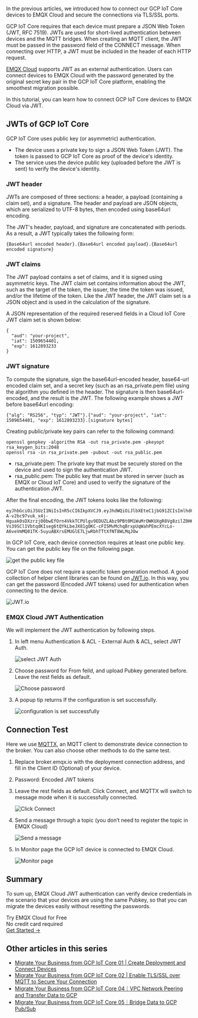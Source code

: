 In the previous articles, we introduced how to connect our GCP IoT Core devices to EMQX Cloud and secure the connections via TLS/SSL ports.

GCP IoT Core requires that each device must prepare a JSON Web Token (JWT, RFC 7519). JWTs are used for short-lived authentication between devices and the MQTT bridges. When creating an MQTT client, the JWT must be passed in the password field of the CONNECT message. When connecting over HTTP, a JWT must be included in the header of each HTTP request.

[EMQX Cloud](https://www.emqx.com/en/cloud) supports JWT as an external authentication. Users can connect devices to EMQX Cloud with the password generated by the original secret key pair in the GCP IoT Core platform, enabling the smoothest migration possible. 

In this tutorial, you can learn how to connect GCP IoT Core devices to EMQX Cloud via JWT.

## JWTs of GCP IoT Core 

GCP IoT Core uses public key (or asymmetric) authentication.

- The device uses a private key to sign a JSON Web Token (JWT). The token is passed to GCP IoT Core as proof of the device's identity.
- The service uses the device public key (uploaded before the JWT is sent) to verify the device's identity.

### JWT header

JWTs are composed of three sections: a header, a payload (containing a claim set), and a signature. The header and payload are JSON objects, which are serialized to UTF-8 bytes, then encoded using base64url encoding.

The JWT's header, payload, and signature are concatenated with periods. As a result, a JWT typically takes the following form:

```
{Base64url encoded header}.{Base64url encoded payload}.{Base64url encoded signature}
```

### JWT claims

The JWT payload contains a set of claims, and it is signed using asymmetric keys. The JWT claim set contains information about the JWT, such as the target of the token, the issuer, the time the token was issued, and/or the lifetime of the token. Like the JWT header, the JWT claim set is a JSON object and is used in the calculation of the signature.

A JSON representation of the required reserved fields in a Cloud IoT Core JWT claim set is shown below:

```
{
  "aud": "your-project",
  "iat": 1509654401,
  "exp": 1612893233
}
```

### JWT signature

To compute the signature, sign the base64url-encoded header, base64-url encoded claim set, and a secret key (such as an rsa_private.pem file) using the algorithm you defined in the header. The signature is then base64url-encoded, and the result is the JWT. The following example shows a JWT before base64url encoding:

```
{"alg": "RS256", "typ": "JWT"}.{"aud": "your-project", "iat": 1509654401, "exp": 1612893233}.[signature bytes]
```

Creating public/private key pairs can refer to the following command:

```
openssl genpkey -algorithm RSA -out rsa_private.pem -pkeyopt rsa_keygen_bits:2048
openssl rsa -in rsa_private.pem -pubout -out rsa_public.pem
```

- rsa_private.pem: The private key that must be securely stored on the device and used to sign the authentication JWT.
- rsa_public.pem: The public key that must be stored in server (such as EMQX or Cloud IoT Core) and used to verify the signature of the authentication JWT.

After the final encoding, the JWT tokens looks like the following:

```
eyJhbGciOiJSUzI1NiIsInR5cCI6IkpXVCJ9.eyJhdWQiOiJlbXEteC1jbG91ZCIsImlhdCI6MTY2NjI0MTU1MSwiZXhwIjoxNjc0MTk3NDQxfQ.SqQsTDZ5kTxRxSnlGs3nHXFRG_Kdjh8GxlsAWyvY4emFB9HbHUH0FHRYbgEbDvFqEPSQWjGKHRz8oXtn2MJFkwQRVfZnhY2fqQuSnFqNc6iGuSqXb-A-v2bc97vuk_x4j-Hguak0sDXzrzj00bwEfOrn4VkkTCPUlgv9EDUZLAbz9PBt0M1WuMrOWKUXgR8Vg8zilZ0H6T8bT6SfxXqzd94C0APjVP4W8Y5-Vs39SCl1VbtqdKIseg6tQYkLbeJX81gOKC-cFI5MvMchqBrxpUqWahPEmcXYcLo-A6veVmMQ01TK-5uyuABXrsEMUGlE7LjwRbhTTtXfNT8WLMqJOw
```

In GCP IoT Core, each device connection requires at least one public key. You can get the public key file on the following page.

![get the public key file](https://assets.emqx.com/images/39e9952f6f0079dccb193d0e5837e6fa.png)

GCP IoT Core does not require a specific token generation method. A good collection of helper client libraries can be found on [JWT.io](https://jwt.io/). In this way, you can get the password (Encoded JWT tokens) used for authentication when connecting to the device.

![JWT.io](https://assets.emqx.com/images/2333015e92e687bcd533c3b6b039d4dd.png)

### EMQX Cloud JWT Authentication

We will implement the JWT authentication by following steps.

1. In left menu Authentication & ACL - External Auth & ACL, select JWT Auth.

   ![select JWT Auth](https://assets.emqx.com/images/0a95d8d1f4538c6ae379e24c3f9d24b1.png)

2. Choose password for From feild, and upload Pubkey generated before. Leave the rest fields as default.

   ![Choose password](https://assets.emqx.com/images/1c8b8b73f4682bf73112713b688f38ce.png)

3. A popup tip returns If the configuration is set successfully.

   ![configuration is set successfully](https://assets.emqx.com/images/680b7974f937fefb0998af3d37430a44.png)

 
## Connection Test

Here we use [MQTTX,](https://mqttx.app/) an MQTT client to demonstrate device connection to the broker. You can also choose other methods to do the same test.

1. Replace broker.emqx.io with the deployment connection address, and fill in the Client ID (Optional) of your device.
2. Password: Encoded JWT tokens
3. Leave the rest fields as default. Click Connect, and MQTTX will switch to message mode when it is successfully connected.

   ![Click Connect](https://assets.emqx.com/images/493501e7e11b9d09accbb18c3ef14f06.png)

4. Send a message through a topic (you don’t need to register the topic in EMQX Cloud)

   ![Send a message](https://assets.emqx.com/images/8cbc44a3053d555e2aebaac5ed9b7cfc.png)

5. In Monitor page the GCP IoT device is connected to EMQX Cloud.

   ![Monitor page](https://assets.emqx.com/images/e8ad42252d5e2483235428fadce7bb05.png)


## Summary

To sum up, EMQX Cloud JWT authentication can verify device credentials in the scenario that your devices are using the same Pubkey, so that you can migrate the devices easily without resetting the passwords. 



<section class="promotion">
    <div>
        Try EMQX Cloud for Free
        <div class="is-size-14 is-text-normal has-text-weight-normal">No credit card required</div>
    </div>
    <a href="https://accounts.emqx.com/signup?continue=https://cloud-intl.emqx.com/console/deployments/0?oper=new" class="button is-gradient px-5">Get Started →</a>
</section>


## Other articles in this series

- [Migrate Your Business from GCP IoT Core 01 | Create Deployment and Connect Devices](https://www.emqx.com/en/blog/migrate-your-business-from-gcp-iot-core-01)
- [Migrate Your Business from GCP IoT Core 02 | Enable TLS/SSL over MQTT to Secure Your Connection](https://www.emqx.com/en/blog/migrate-your-business-from-gcp-iot-core-02)
- [Migrate Your Business from GCP IoT Core 04｜VPC Network Peering and Transfer Data to GCP](https://www.emqx.com/en/blog/migrate-your-business-from-gcp-iot-core-04)
- [Migrate Your Business from GCP IoT Core 05｜Bridge Data to GCP Pub/Sub](https://www.emqx.com/en/blog/migrate-your-business-from-gcp-iot-core-05)
